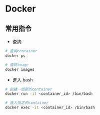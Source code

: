 # Docker

## 常用指令

- 查詢

```sh
# 查詢container
docker ps

# 查詢image
docker images
```

- 進入 bash

```sh
# 創建一個新的container
docker run -it <container_id> /bin/bash

# 進入指定的container
docker exec -it <container_id> /bin/bash
```
